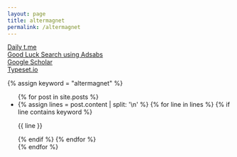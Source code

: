 ```yaml
---
layout: page
title: altermagnet
permalink: /altermagnet
---
```

 
<a href="https://jinhong-park.github.io/t_me">Daily t.me</a>
<br>
<a href="#" onclick="window.open('https://ui.adsabs.harvard.edu', '_blank', 'width=1000,height=600');">Good Luck Search using Adsabs</a>
<br>
<a href="#" onclick="window.open('https://scholar.google.com', '_blank', 'width=1000,height=600');">Google Scholar</a>
<br>
<a href="#" onclick="window.open('https://typeset.io', '_blank', 'width=1000,height=600');">Typeset.io</a>

{% assign keyword = "altermagnet" %}

<ul>
    {% for post in site.posts %}
        <li class="listing-item">
            {% assign lines = post.content | split: '\n' %}
            {% for line in lines %}
                {% if line contains keyword %}
                    <p>{{ line }}</p>
                {% endif %}
            {% endfor %}
        </li>
    {% endfor %}
</ul>